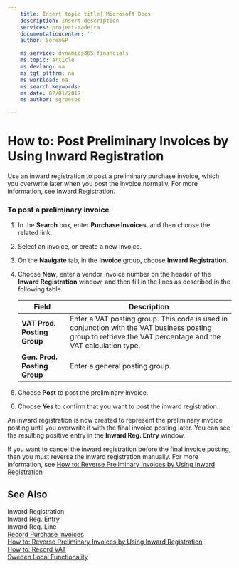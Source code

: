 ```yaml
---
    title: Insert topic title| Microsoft Docs
    description: Insert description
    services: project-madeira
    documentationcenter: ''
    author: SorenGP

    ms.service: dynamics365-financials
    ms.topic: article
    ms.devlang: na
    ms.tgt_pltfrm: na
    ms.workload: na
    ms.search.keywords:
    ms.date: 07/01/2017
    ms.author: sgroespe

---
```

# How to: Post Preliminary Invoices by Using Inward Registration
Use an inward registration to post a preliminary purchase invoice, which you overwrite later when you post the invoice normally. For more information, see Inward Registration.  
  
### To post a preliminary invoice  
  
1.  In the **Search** box, enter **Purchase Invoices**, and then choose the related link.  
  
2.  Select an invoice, or create a new invoice.  
  
3.  On the **Navigate** tab, in the **Invoice** group, choose **Inward Registration**.  
  
4.  Choose **New**, enter a vendor invoice number on the header of the **Inward Registration** window, and then fill in the lines as described in the following table.  
  
    |Field|Description|  
    |---------------------------------|---------------------------------------|  
    |**VAT Prod. Posting Group**|Enter a VAT posting group. This code is used in conjunction with the VAT business posting group to retrieve the VAT percentage and the VAT calculation type.|  
    |**Gen. Prod. Posting Group**|Enter a general posting group.|  
  
5.  Choose **Post** to post the preliminary invoice.  
  
6.  Choose **Yes** to confirm that you want to post the inward registration.  
  
 An inward registration is now created to represent the preliminary invoice posting until you overwrite it with the final invoice posting later. You can see the resulting positive entry in the **Inward Reg. Entry** window.  
  
 If you want to cancel the inward registration before the final invoice posting, then you must reverse the inward registration manually. For more information, see [How to: Reverse Preliminary Invoices by Using Inward Registration](how-to-reverse-preliminary-invoices-by-using-inward-registration.md)  
  
## See Also  
 Inward Registration   
 Inward Reg. Entry   
 Inward Reg. Line   
 [Record Purchase Invoices](record-purchase-invoices.md)   
 [How to: Reverse Preliminary Invoices by Using Inward Registration](how-to-reverse-preliminary-invoices-by-using-inward-registration.md)   
 [How to: Record VAT](how-to-record-vat.md)   
 [Sweden Local Functionality](sweden-local-functionality.md)